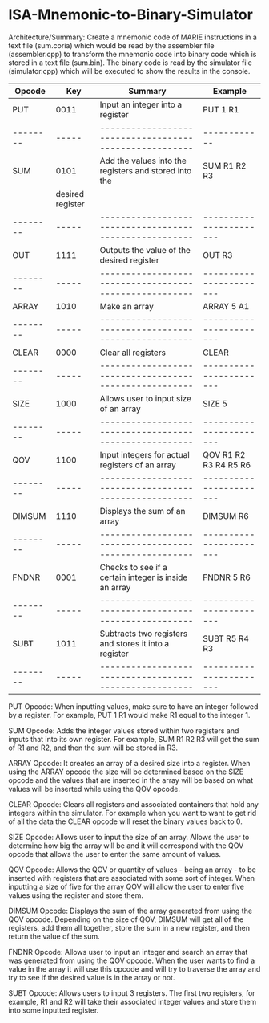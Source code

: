 # ISA-Mnemonic-to-Binary-Simulator
Architecture/Summary:
Create a mnemonic code of MARIE instructions in a text file (sum.coria) which would be read by the assembler file (assembler.cpp) to transform the mnemonic code into binary code which is stored in a text file (sum.bin). The binary code is read by the simulator file (simulator.cpp) which will be executed to show the results in the console.



| Opcode | Key |                       Summary                        |       Example         |
|--------|-----|------------------------------------------------------|---------              |
|  PUT   |0011 |Input an integer into a register                      |PUT 1 R1               |
|--------|-----|------------------------------------------------------|------------           |
|  SUM   |0101 |Add the values into the registers and stored into the |SUM R1 R2 R3           |
|              |   desired register                                   |                       |
|--------|-----|------------------------------------------------------|-----------------------|
|  OUT   |1111 | Outputs the value of the desired register            |OUT R3                 |
|--------|-----|------------------------------------------------------|-----------------------|
| ARRAY  |1010 |Make an array                                         |ARRAY 5 A1             |
|--------|-----|------------------------------------------------------|-----------------------|
|CLEAR   |0000 |Clear all registers                                   |CLEAR                  |
|--------|-----|------------------------------------------------------|-----------------------|
|SIZE    |1000 |Allows user to input size of an array                 |SIZE 5                 |
|--------|-----|------------------------------------------------------|-----------------------|
|QOV     |1100 |Input integers for actual registers of an array       |QOV R1 R2 R3 R4 R5 R6  |
|--------|-----|------------------------------------------------------|-----------------------|
|DIMSUM  |1110 |Displays the sum of an array                          |DIMSUM R6              |
|--------|-----|------------------------------------------------------|-----------------------|
|FNDNR   |0001 |Checks to see if a certain integer is inside an array |FNDNR 5 R6             |
|--------|-----|------------------------------------------------------|-----------------------|
|SUBT    |1011 |Subtracts two registers and stores it into a register |SUBT R5 R4 R3          |
|--------|-----|------------------------------------------------------|-----------------------|




PUT Opcode: 
When inputting values, make sure to have an integer followed by a register. For example, PUT 1 R1 would make R1 equal to the integer 1.

SUM Opcode:
Adds the integer values stored within two registers and inputs that into its own register. For example, SUM R1 R2 R3 will get the sum of R1 and R2, and then the sum will be stored in R3.

ARRAY Opcode:
It creates an array of a desired size into a register. When using the ARRAY opcode the size will be determined based on the SIZE opcode and the values that are inserted in the array will be based on what values will be inserted while using the QOV opcode.

CLEAR Opcode:
Clears all registers and associated containers that hold any integers within the simulator. For example when you want to want to get rid of all the data the CLEAR opcode will reset the binary values back to 0. 

SIZE Opcode:
Allows user to input the size of an array. Allows the user to determine how big the array will be and it will correspond with the QOV opcode that allows the user to enter the same amount of values.

QOV Opcode:
Allows the QOV or quantity of values - being an array - to be inserted with registers that are associated with some sort of integer. When inputting a size of five for the array QOV will allow the user to enter five values using the register and store them.  

DIMSUM Opcode:
Displays the sum of the array generated from using the QOV opcode. Depending on the size of QOV, DIMSUM will get all of the registers, add them all together, store the sum in a new register, and then return the value of the sum.

FNDNR Opcode:
Allows user to input an integer and search an array that was generated from using the QOV opcode. When the user wants to find a value in the array it will use this opcode and will try to traverse the array and try to see if the desired value is in the array or not. 

SUBT Opcode:
Allows users to input 3 registers. The first two registers, for example, R1 and R2 will take their associated integer values and store them into some inputted register.



  
